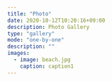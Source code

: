 ```yaml
---
title: "Photo"
date: 2020-10-12T10:20:16+09:00
description: Photo Gallery
type: "gallery"
mode: "one-by-one"
description: ""
images:
  - image: beach.jpg
    caption: caption1
---
```

